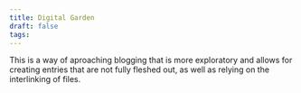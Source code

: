 ```yaml
---
title: Digital Garden
draft: false
tags:
---
```

This is a way of aproaching blogging that is more exploratory and allows for creating entries that are not fully fleshed out, as well as relying on the interlinking of files.